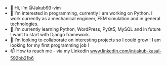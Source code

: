 - 👋 Hi, I’m @Jakub93-vim
- 👀 I’m interested in programming, currently I am working on Python. I work currently as a mechanical engineer, FEM simulation and in general technologies.
- 🌱 I’m currently learning Python, WordPress, PyQt5, MySQL and in future I want to start with Django framework.
- 💞️ I’m looking to collaborate on interesting projects so I could grow ! I am looking for my first programming job !
- 📫 How to reach me -  via my LinkedIn www.linkedin.com/in/jakub-kasal-592bb21b6

<!---
Jakub93-vim/Jakub93-vim is a ✨ special ✨ repository because its `README.md` (this file) appears on your GitHub profile.
You can click the Preview link to take a look at your changes.
--->

